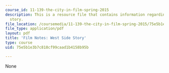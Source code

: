 ```yaml
---
course_id: 11-139-the-city-in-film-spring-2015
description: This is a resource file that contains information regarding west side
  story.
file_location: /coursemedia/11-139-the-city-in-film-spring-2015/75e5b1e3b7c818cf99caad1b4158b95b_MIT11_139S15_WestSide2.pdf
file_type: application/pdf
layout: pdf
title: 'Film Notes: West Side Story'
type: course
uid: 75e5b1e3b7c818cf99caad1b4158b95b

---
```

None